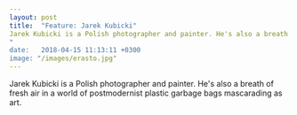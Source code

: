 ```yaml
---
layout: post
title:  "Feature: Jarek Kubicki"
Jarek Kubicki is a Polish photographer and painter. He's also a breath of fresh air in a world of postmodernist plastic garbage bags mascarading as art.
"
date:   2018-04-15 11:13:11 +0300
image: "/images/erasto.jpg"
---
```

Jarek Kubicki is a Polish photographer and painter. He's also a breath of fresh air in a world of postmodernist plastic garbage bags mascarading as art.


